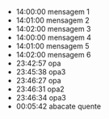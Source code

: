 - 14:00:00 mensagem 1
- 14:01:00 mensagem 2
- 14:02:00 mensagem 3
- 14:00:00 mensagem 4
- 14:01:00 mensagem 5
- 14:02:00 mensagem 6
- 23:42:57 opa
- 23:45:38 opa3
- 23:46:27 opa
- 23:46:31 opa2
- 23:46:34 opa3
- 00:05:42 abacate quente
